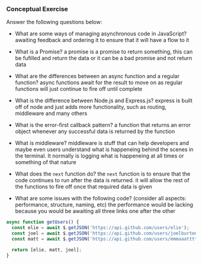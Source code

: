 ### Conceptual Exercise

Answer the following questions below:

- What are some ways of managing asynchronous code in JavaScript?
  awaiting feedback and ordering it to ensure that it will have a flow to it

- What is a Promise?
  a promise is a promise to return something, this can be fufilled and return the data or it can be a bad promise and not return data

- What are the differences between an async function and a regular function?
  async functions await for the result to move on as regular functions will just continue to fire off until complete

- What is the difference between Node.js and Express.js?
  express is built off of node and just adds more functionality, such as routing, middleware and many others

- What is the error-first callback pattern?
  a function that returns an error object whenever any successful data is returned by the function

- What is middleware?
  middleware is stuff that can help developers and maybe even users understand what is happeneing behind the scenes in the terminal. It normally is logging what is happeneing at all times or something of that nature

- What does the `next` function do?
  the `next` function is to ensure that the code continues to run after the data is returned. it will allow the rest of the functions to fire off once that required data is given

- What are some issues with the following code? (consider all aspects: performance, structure, naming, etc)
  the performance would be lacking because you would be awaiting all three links one after the other

```js
async function getUsers() {
  const elie = await $.getJSON('https://api.github.com/users/elie');
  const joel = await $.getJSON('https://api.github.com/users/joelburton');
  const matt = await $.getJSON('https://api.github.com/users/mmmaaatttttt');

  return [elie, matt, joel];
}
```
